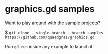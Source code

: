 # graphics.gd samples

Want to play around with the sample projects?

$ `git clone --single-branch --branch samples https://github.com/quaadgras/graphics.gd`

Run `gd run` inside any example to launch it.
